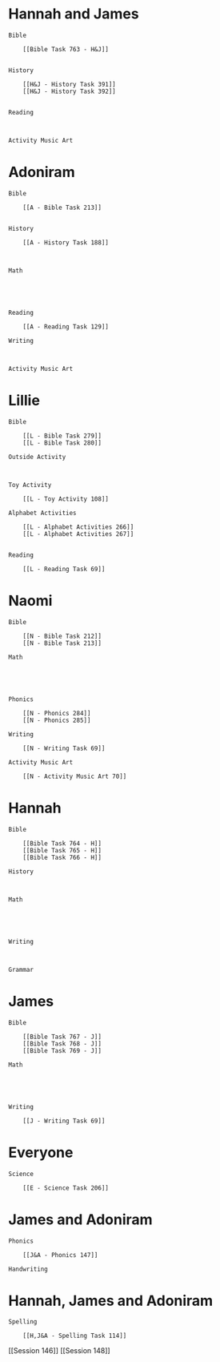 # Hannah and James

	Bible

		[[Bible Task 763 - H&J]]
		

	History

		[[H&J - History Task 391]]
		[[H&J - History Task 392]]
		

	Reading

		

	Activity Music Art

		
# Adoniram

	Bible

		[[A - Bible Task 213]]
		

	History

		[[A - History Task 188]]
		
		

	Math

		
		
		

	Reading

		[[A - Reading Task 129]]

	Writing

		

	Activity Music Art

		

# Lillie

	Bible

		[[L - Bible Task 279]]
		[[L - Bible Task 280]]

	Outside Activity

		

	Toy Activity

		[[L - Toy Activity 108]]

	Alphabet Activities

		[[L - Alphabet Activities 266]]
		[[L - Alphabet Activities 267]]
		

	Reading

		[[L - Reading Task 69]]

# Naomi

	Bible

		[[N - Bible Task 212]]
		[[N - Bible Task 213]]

	Math

		
		
		

	Phonics

		[[N - Phonics 284]]
		[[N - Phonics 285]]

	Writing

		[[N - Writing Task 69]]

	Activity Music Art

		[[N - Activity Music Art 70]]

# Hannah

	Bible

		[[Bible Task 764 - H]]
		[[Bible Task 765 - H]]
		[[Bible Task 766 - H]]

	History

		

	Math

		
		
		

	Writing

		

	Grammar

		
		
		
# James

	Bible

		[[Bible Task 767 - J]]
		[[Bible Task 768 - J]]
		[[Bible Task 769 - J]]

	Math

		
		
		

	Writing

		[[J - Writing Task 69]]

# Everyone

	Science

		[[E - Science Task 206]]
		
# James and Adoniram

	Phonics

		[[J&A - Phonics 147]]

	Handwriting

		
# Hannah, James and Adoniram

	Spelling

		[[H,J&A - Spelling Task 114]]

[[Session 146]]
[[Session 148]]
